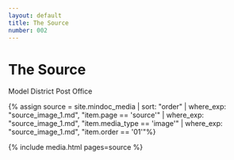 ```yaml
---
layout: default
title: The Source
number: 002
---
```


# The Source

Model District Post Office
<!-- <iframe width="420" height="315" src="https://www.youtube.com/watch?v=EmSrQCDsMv4&t=1282s&ab_channel=BillRaymond" frameborder="0" ></iframe> -->

{% assign source = site.mindoc_media | sort: "order" | where_exp: "source_image_1.md", "item.page == 'source'" | where_exp: "source_image_1.md", "item.media_type == 'image'" | where_exp: "source_image_1.md", "item.order == '01'"%}

{% include media.html pages=source %}






